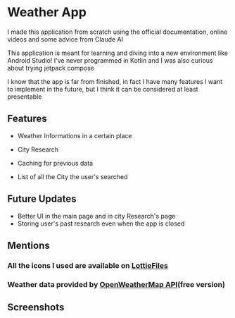 <h1>Weather App</h1>

<p>I made this application from scratch using the official documentation, online videos and some advice from Claude AI</p>
<p>This application is meant for learning and diving into a new environment like Android Studio! I've never programmed in Kotlin and I was also curious about trying jetpack compose</p>
<p>I know that the app is far from finished, in fact I have many features I want to implement in the future, but I think it can be considered at least presentable</p>


<h2>Features</h2>
<ul>
  <li><p>Weather Informations in a certain place</p></li>
  <li><p>City Research</p></li>
  <li><p>Caching for previous data</p></li>
  <li><p>List of all the City the user's searched</p></li>
</ul>


<h2>Future Updates</h2>
<ul>
  <li>Better UI in the main page and in city Research's page</li>
  <li>Storing user's past research even when the app is closed</li>
</ul>


<h2>Mentions</h2>
<h3>All the icons I used are available on <a href= "https://lottiefiles.com/">LottieFiles</a></h3>
<h3>Weather data provided by <a href="https://openweathermap.org/">OpenWeatherMap API</a>(free version)</h3>


<h2>Screenshots</h2>
